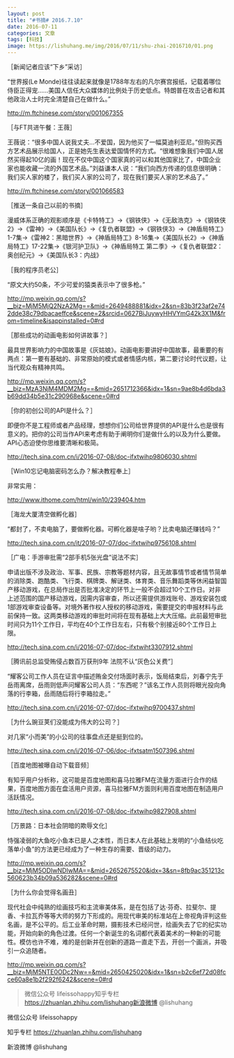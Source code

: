 ```yaml
---
layout: post
title: "#书摘# 2016.7.10"
date: 2016-07-11
categories: 文章
tags: [科技]
image: https://lishuhang.me/img/2016/07/11/shu-zhai-2016710/01.png
---
```


［新闻记者应该“下乡”采访］

“世界报(Le Monde)往往读起来就像是1788年左右的凡尔赛宫报纸，记载着哪位侍臣正得宠……美国人信任大众媒体的比例处于历史低点。特朗普在攻击记者和其他政治人士时完全清楚自己在做什么。”

http://m.ftchinese.com/story/001067355

［与FT共进午餐：王薇］

王薇说：“很多中国人说我丈夫…不爱国，因为他买了一幅莫迪利亚尼。”但购买西方艺术品展示给国人，正是她先生表达爱国情怀的方式。“很难想象我们中国人居然买得起10亿的画！现在不仅中国这个国家真的可以和其他国家比了，中国企业家也能收藏一流的外国艺术品。”刘益谦本人说：“我们向西方传递的信息很明确：我们买人家的楼了，我们买人家的公司了，现在我们要买人家的艺术品了。”

http://m.ftchinese.com/story/001066583

［推送一条自己以前的书摘］

漫威体系正确的观影顺序是《卡特特工》→《钢铁侠》→《无敌浩克》→《钢铁侠2》→《雷神》→《美国队长》→《复仇者联盟》→《钢铁侠3》→《神盾局特工》1-7集→《雷神2：黑暗世界》→《神盾局特工》8-16集→《美国队长2》→《神盾局特工》17-22集→《银河护卫队》→《神盾局特工 第二季》→《复仇者联盟2：奥创纪元》→《美国队长3：内战》

［我的程序员老公］

“原文大约50条，不少可爱的猿类表示中了很多枪。”

http://mp.weixin.qq.com/s?__biz=MjM5MjQ2NzA2Mg==&mid=2649488881&idx=2&sn=83b3f23af2e742dde38c79dbacaeffce&scene=2&srcid=0627BiJuywyHHVYmG42k3X1M&from=timeline&isappinstalled=0#rd

［那些成功的动画电影如何讲故事？］

最具世界影响力的中国故事是《灰姑娘》。动画电影要讲好中国故事，最重要的有两点：第一要有基础的、非常原始的模式或者情感内核，第二要讨论时代议题，让当代观众有精神共鸣。

http://mp.weixin.qq.com/s?__biz=MzA3NjM4MDM2Mg==&mid=2651712366&idx=1&sn=9ae8b4d6bda3b69dd34b5e31c290968e&scene=0#rd

［你的初创公司的API是什么？］

即便你不是工程师或者产品经理，想想你们公司给世界提供的API是什么也是很有意义的。把你的公司当作API来考虑有助于阐明你们是做什么的以及为什么要做。API心态迫使你思维要清晰和极简。

http://tech.sina.com.cn/i/2016-07-08/doc-ifxtwihp9806030.shtml

［Win10忘记电脑密码怎么办？解决教程奉上］

非常实用：

http://www.ithome.com/html/win10/239404.htm

［海龙大厦清空做孵化器］

“都封了，不卖电脑了，要做孵化器。可孵化器是啥子哟？比卖电脑还赚钱吗？”

http://tech.sina.com.cn/it/2016-07-07/doc-ifxtwihp9756108.shtml

［广电：手游审批需“2部手机5张光盘”说法不实］

申请出版不涉及政治、军事、民族、宗教等题材内容，且无故事情节或者情节简单的消除类、跑酷类、飞行类、棋牌类、解谜类、体育类、音乐舞蹈类等休闲益智国产移动游戏，在总局作出是否批准决定的环节上一般不会超过10个工作日。对非上述范围的国产移动游戏，因需内容审查，所以还需提供游戏账号、游戏安装包或1部游戏审查设备等。对境外著作权人授权的移动游戏，需要提交的申报材料与此前保持一致。这两类移动游戏的审批时间将在现有基础上大大压缩。此前最短审批时间只为11个工作日，平均在40个工作日左右，只有极个别接近80个工作日上限。

http://tech.sina.com.cn/i/2016-07-07/doc-ifxtwiht3307912.shtml

［腾讯前总监受贿侵占数百万获刑9年 法院不认“灰色公关费”］

“耀客公司工作人员在证言中描述贿金交付场面时表示，饭局结束后，刘春宁先于岳雨离席，岳雨则低声问耀客公司人员：“东西呢？”该名工作人员则将眼光投向角落的行李箱，岳雨随后将行李箱拉走。”

http://tech.sina.com.cn/i/2016-07-07/doc-ifxtwihp9700437.shtml

［为什么豌豆荚们没能成为伟大的公司？］

对几家“小而美”的小公司的往事盘点还是挺到位的。

http://tech.sina.com.cn/i/2016-07-06/doc-ifxtsatm1507396.shtml

［百度地图被曝自动下载音频］

有知乎用户分析称，这可能是百度地图和喜马拉雅FM在流量方面进行合作的结果，百度地图方面在盘活用户资源，喜马拉雅FM方面则利用百度地图在制造用户活跃情况。

http://tech.sina.com.cn/i/2016-07-08/doc-ifxtwihp9827908.shtml

［万景路：日本社会阴暗的欺辱文化］

恃强凌弱的大鱼吃小鱼本已是人之本性，而日本人在此基础上发明的“小鱼结伙吃落单小鱼”的方法更已经成为了一种生存的需要、晋级的动力。

http://mp.weixin.qq.com/s?__biz=MjM5ODIwNDIwMA==&mid=2652675520&idx=3&sn=8fb9ac351213c560623b34b09a536282&scene=0#rd

［为什么你会觉得名画丑］

现代社会中纯熟的绘画技巧和主流审美体系，是在包括了达·芬奇、拉斐尔、提香、卡拉瓦乔等等大师的努力下形成的。用现代审美的标准站在上帝视角评判这些名画，是不公平的。后工业革命时期，摄影技术已经问世，绘画失去了它的纪实功能，开始向新的角色过渡。任何一个新诞生的名词都代表着美术的一种新的可能性。模仿也许不难，难的是创新并在创新的道路一直走下去，开创一个画派，并吸引一众追随者。

http://mp.weixin.qq.com/s?__biz=MjM5NTE0ODc2Nw==&mid=2650425020&idx=1&sn=b2c6ef72d08fcce60a8e1b2f292f6242&scene=0#rd

> 微信公众号 lifeissohappy知乎专栏 https://zhuanlan.zhihu.com/lishuhang新浪微博 @lishuhang

微信公众号 lifeissohappy

知乎专栏 https://zhuanlan.zhihu.com/lishuhang

新浪微博 @lishuhang